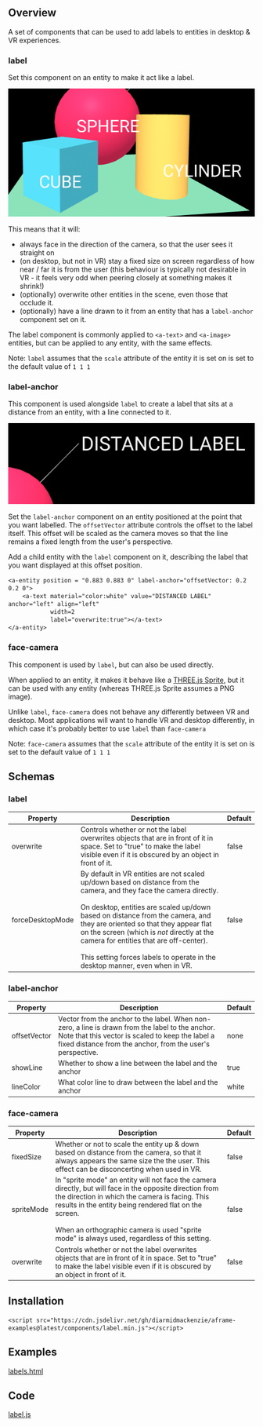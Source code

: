 ## Overview

A set of components that can be used to add labels to entities in desktop & VR experiences.

### label

Set this component on an entity to make it act like a label.  

![image-20220811164727667](image-20220811164727667.png)

This means that it will:

- always face in the direction of the camera, so that the user sees it straight on
- (on desktop, but not in VR) stay a fixed size on screen regardless of how near / far it is from the user (this behaviour is typically not desirable in VR - it feels very odd when peering closely at something makes it shrink!)
- (optionally) overwrite other entities in the scene, even those that occlude it.
- (optionally) have a line drawn to it from an entity that has a `label-anchor` component set on it.

The label component is commonly applied to `<a-text>` and `<a-image>` entities, but can be applied to any entity, with the same effects.

Note:  `label` assumes that the `scale` attribute of the entity it is set on is set to the default value of `1 1 1`

### label-anchor

This component is used alongside `label` to create a label that sits at a distance from an entity, with a line connected to it.

![image-20220811164814125](image-20220811164814125.png)



Set the `label-anchor` component on an entity positioned at the point that you want labelled.  The `offsetVector` attribute controls the offset to the label itself.  This offset will be scaled as the camera moves so that the line remains a fixed length from the user's perspective.

Add a child entity with the `label` component on it, describing the label that you want displayed at this offset position.

```
<a-entity position = "0.883 0.883 0" label-anchor="offsetVector: 0.2 0.2 0">
    <a-text material="color:white" value="DISTANCED LABEL" anchor="left" align="left"
            width=2
            label="overwrite:true"></a-text>
</a-entity>
```



### face-camera

This component is used by `label`, but can also be used directly.

When applied to an entity, it makes it behave like a [THREE.js Sprite](https://threejs.org/docs/#api/en/objects/Sprite), but it can be used with any entity (whereas THREE.js Sprite assumes a PNG image).

Unlike `label`, `face-camera` does not behave any differently between VR and desktop.  Most applications will want to handle VR and desktop differently, in which case it's probably better to use `label` than `face-camera`

Note:  `face-camera` assumes that the `scale` attribute of the entity it is set on is set to the default value of `1 1 1`



## Schemas

### label

| Property         | Description                                                  | Default |
| ---------------- | ------------------------------------------------------------ | ------- |
| overwrite        | Controls whether or not the label overwrites objects that are in front of it in space.  Set to "true" to make the label visible even if it is obscured by an object in front of it. | false   |
| forceDesktopMode | By default in VR entities are not scaled up/down based on distance from the camera, and they face the camera directly.<br /><br />On desktop, entities are scaled up/down based on distance from the camera, and they are oriented so that they appear flat on the screen (which is *not* directly at the camera for entities that are off-center).<br /><br />This setting forces labels to operate in the desktop manner, even when in VR. | false   |



### label-anchor

| Property     | Description                                                  | Default |
| ------------ | ------------------------------------------------------------ | ------- |
| offsetVector | Vector from the anchor to the label.  When non-zero, a line is drawn from the label to the anchor.  Note that this vector is scaled to keep the label a fixed distance from the  anchor, from the user's perspective. | none    |
| showLine     | Whether to show a line between the label and the anchor      | true    |
| lineColor    | What color line to draw between the label and the anchor     | white   |



### face-camera

| Property   | Description                                                  | Default |
| ---------- | ------------------------------------------------------------ | ------- |
| fixedSize  | Whether or not to scale the entity up & down based on distance from the camera, so that it always appears the same size the the user.  This effect can be disconcerting when used in VR. | false   |
| spriteMode | In "sprite mode" an entity will not face the camera directly, but will face in the opposite direction from the direction in which the camera is facing.  This results in the entity being rendered flat on the screen.<br /><br />When an orthographic camera is used "sprite mode" is always used, regardless of this setting. | false   |
| overwrite  | Controls whether or not the label overwrites objects that are in front of it in space.  Set to "true" to make the label visible even if it is obscured by an object in front of it. | false   |



## Installation

```
<script src="https://cdn.jsdelivr.net/gh/diarmidmackenzie/aframe-examples@latest/components/label.min.js"></script>
```


## Examples

[labels.html](https://diarmidmackenzie.github.io/aframe-examples/component-usage/labels.html)



## Code

  [label.js](https://github.com/diarmidmackenzie/aframe-examples/blob/main/components/label.js)